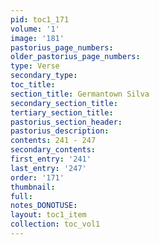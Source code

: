 ```yaml
---
pid: toc1_171
volume: '1'
image: '181'
pastorius_page_numbers: 
older_pastorius_page_numbers: 
type: Verse
secondary_type: 
toc_title: 
section_title: Germantown Silva
secondary_section_title: 
tertiary_section_title: 
pastorius_section_header: 
pastorius_description: 
contents: 241 - 247
secondary_contents: 
first_entry: '241'
last_entry: '247'
order: '171'
thumbnail: 
full: 
notes_DONOTUSE: 
layout: toc1_item
collection: toc_vol1
---
```

